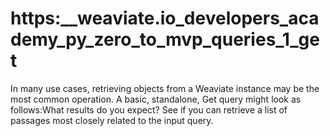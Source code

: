 # https:\_\_weaviate.io_developers_academy_py_zero_to_mvp_queries_1_get

In many use cases, retrieving objects from a Weaviate instance may be the most common operation. A basic, standalone, Get query might look as follows:What results do you expect? See if you can retrieve a list of passages most closely related to the input query.
